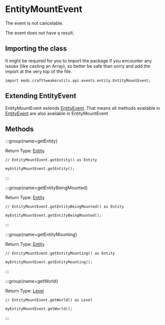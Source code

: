 # EntityMountEvent

The event is not cancelable.

The event does not have a result.

## Importing the class

It might be required for you to import the package if you encounter any issues (like casting an Array), so better be safe than sorry and add the import at the very top of the file.
```zenscript
import mods.crafttweakerutils.api.events.entity.EntityMountEvent;
```


## Extending EntityEvent

EntityMountEvent extends [EntityEvent](/forge/api/event/entity/EntityEvent). That means all methods available in [EntityEvent](/forge/api/event/entity/EntityEvent) are also available in EntityMountEvent

## Methods

:::group{name=getEntity}

Return Type: [Entity](/mods/sixikutils/utils/entity/Entity)

```zenscript
// EntityMountEvent.getEntity() as Entity

myEntityMountEvent.getEntity();
```

:::

:::group{name=getEntityBeingMounted}

Return Type: [Entity](/mods/sixikutils/utils/entity/Entity)

```zenscript
// EntityMountEvent.getEntityBeingMounted() as Entity

myEntityMountEvent.getEntityBeingMounted();
```

:::

:::group{name=getEntityMounting}

Return Type: [Entity](/mods/sixikutils/utils/entity/Entity)

```zenscript
// EntityMountEvent.getEntityMounting() as Entity

myEntityMountEvent.getEntityMounting();
```

:::

:::group{name=getWorld}

Return Type: [Level](/vanilla/api/world/Level)

```zenscript
// EntityMountEvent.getWorld() as Level

myEntityMountEvent.getWorld();
```

:::


